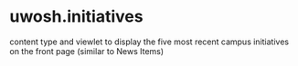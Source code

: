uwosh.initiatives
=================

content type and viewlet to display the five most recent campus initiatives on the front page (similar to News Items)
